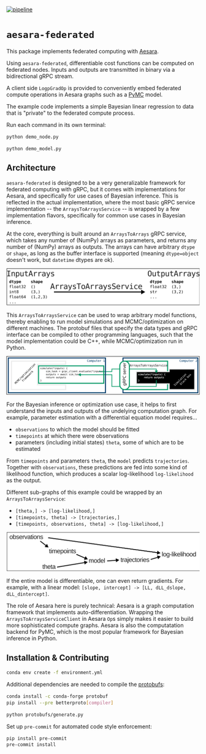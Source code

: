 [![pipeline](https://github.com/michaelosthege/aesara-federated/workflows/test/badge.svg)](https://github.com/michaelosthege/aesara-federated/actions)

# `aesara-federated`
This package implements federated computing with [Aesara](https://github.com/aesara-devs/aesara).

Using `aesara-federated`, differentiable cost functions can be computed on federated nodes.
Inputs and outputs are transmitted in binary via a bidirectional gRPC stream.

A client side `LogpGradOp` is provided to conveniently embed federated compute operations in Aesara graphs such as a [PyMC](https://github.com/pymc-devs/pymc) model.

The example code implements a simple Bayesian linear regression to data that is "private" to the federated compute process.

Run each command in its own terminal:

```bash
python demo_node.py
```

```bash
python demo_model.py
```

## Architecture
`aesara-federated` is designed to be a very generalizable framework for federated computing with gRPC, but it comes with implementations for Aesara, and specifically for use cases of Bayesian inference.
This is reflected in the actual implementation, where the most basic gRPC service implementation -- the `ArraysToArraysService` -- is wrapped by a few implementation flavors, specifically for common use cases in Bayesian inference.

At the core, everything is built around an `ArraysToArrays` gRPC service, which takes any number of (NumPy) arrays as parameters, and returns any number of (NumPy) arrays as outputs.
The arrays can have arbitrary `dtype` or `shape`, as long as the buffer interface is supported (meaning `dtype=object` doesn't work, but `datetime` dtypes are ok).

![](docs/arrays_to_arrays.svg)

This `ArraysToArraysService` can be used to wrap arbitrary model functions, thereby enabling to run model simulations and MCMC/optimization on different machines.
The protobuf files that specify the data types and gRPC interface can be compiled to other programming languages, such that the model implementation could be C++, while MCMC/optimization run in Python.

![](docs/distributed.svg)

For the Bayesian inference or optimization use case, it helps to first understand the inputs and outputs of the undelying computation graph.
For example, parameter estimation with a differential equation model requires...
* `observations` to which the model should be fitted
* `timepoints` at which there were observations
* parameters (including initial states) `theta`, some of which are to be estimated

From `timepoints` and parameters `theta`, the `model` predicts `trajectories`.
Together with `observations`, these predictions are fed into some kind of likelihood function, which produces a scalar log-likelihood `log-likelihood` as the output.

Different sub-graphs of this example could be wrapped by an `ArraysToArraysService`:
* `[theta,] -> [log-likelihood,]`
* `[timepoints, theta] -> [trajectories,]`
* `[timepoints, observations, theta] -> [log-likelihood,]`


![](docs/theta_to_LL.svg)

If the entire model is differentiable, one can even return gradients.
For example, with a linear model: `[slope, intercept] -> [LL, dLL_dslope, dLL_dintercept]`.

The role of Aesara here is purely technical:
Aesara is a graph computation framework that implements auto-differentiation.
Wrapping the `ArraysToArraysServiceClient` in Aesara `Op`s simply makes it easier to build more sophisticated compute graphs.
Aesara is also the computatation backend for PyMC, which is the most popular framework for Bayesian inference in Python.


## Installation & Contributing
```bash
conda env create -f environment.yml
```

Additional dependencies are needed to compile the [protobufs](./protobufs/):

```bash
conda install -c conda-forge protobuf
pip install --pre betterproto[compiler]
```

```bash
python protobufs/generate.py
```

Set up `pre-commit` for automated code style enforcement:

```bash
pip install pre-commit
pre-commit install
```
